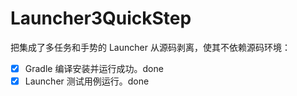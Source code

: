# Launcher3QuickStep

把集成了多任务和手势的 Launcher 从源码剥离，使其不依赖源码环境：

 - [x] Gradle 编译安装并运行成功。done
 - [x] Launcher 测试用例运行。done